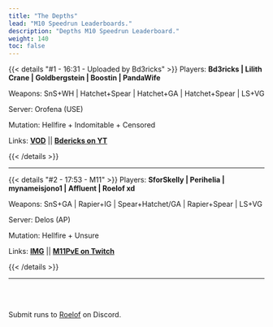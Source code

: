 ```yaml
---
title: "The Depths"
lead: "M10 Speedrun Leaderboards."
description: "Depths M10 Speedrun Leaderboard."
weight: 140
toc: false
---
```

<!-- {{< details "#1 - 14:15 - Benedicat" >}}
Players: **Drexen | Benedict G. | Hrodgir | Riasq | Corisita**

Weapons: SnS+WH | Hatchet+Spear | Rapier+IG | Hatchet+GA | LS+VG

Server: Nysa (EU)

Mutation:

Links:

{{< /details >}}

--- -->

{{< details "#1 - 16:31 - Uploaded by Bd3ricks" >}}
Players: **Bd3ricks | Lilith Crane | Goldbergstein | Boostin | PandaWife**

Weapons: SnS+WH | Hatchet+Spear | Hatchet+GA | Hatchet+Spear | LS+VG

Server: Orofena (USE)

Mutation: Hellfire + Indomitable + Censored

Links: **<a href="https://www.youtube.com/watch?v=V8UvUZyM8As" target="_blank">VOD</a>** || **<a href="https://www.youtube.com/user/MrBdericks" target="_blank">Bdericks on YT</a>**

{{< /details >}}

---



{{< details "#2 - 17:53 - M11" >}}
Players: **SforSkelly | Perihelia | mynameisjono1 | Affluent | Roelof xd**

Weapons: SnS+GA | Rapier+IG | Spear+Hatchet/GA | Rapier+Spear | LS+VG

Server: Delos (AP)

Mutation: Hellfire + Unsure

Links: **<a href="https://imgur.com/a/NAxcPEu" target="_blank">IMG</a>** || **<a href="https://twitch.tv/M11PvE" target="_blank">M11PvE on Twitch</a>**

{{< /details >}}

---


<br>
<br>

Submit runs to <a href="https://discord.com/users/144300697230376960" target="_blank">Roelof</a> on Discord.